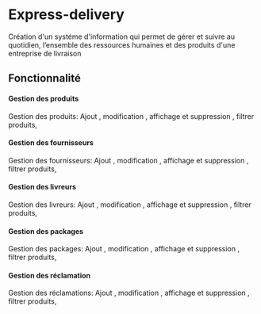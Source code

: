 # Express-delivery
  Création d'un systéme d'information qui permet de gérer et suivre au quotidien, l’ensemble des ressources humaines et des produits d'une entreprise de livraison


## Fonctionnalité  

   #### Gestion des produits

Gestion des produits: Ajout , modification , affichage et suppression , filtrer produits,

   #### Gestion des fournisseurs

Gestion des fournisseurs: Ajout , modification , affichage et suppression , filtrer produits,

   #### Gestion des livreurs

Gestion des livreurs: Ajout , modification , affichage et suppression , filtrer produits,

   #### Gestion des packages

Gestion des packages: Ajout , modification , affichage et suppression , filtrer produits,

   #### Gestion des réclamation
Gestion des réclamations: Ajout , modification , affichage et suppression , filtrer produits,
